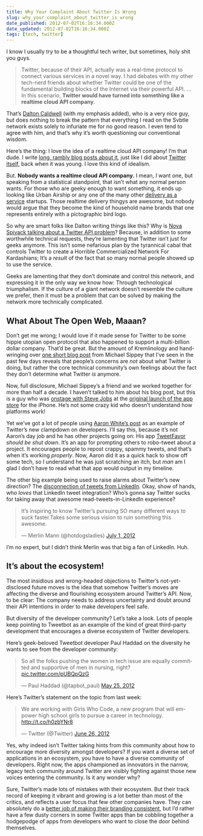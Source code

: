 ```yaml
---
title: Why Your Complaint About Twitter Is Wrong
slug: why_your_complaint_about_twitter_is_wrong
date_published: 2012-07-02T16:16:34.000Z
date_updated: 2012-07-02T16:16:34.000Z
tags: [tech, twitter]
---
```


I know I usually try to be a thoughtful tech writer, but sometimes, holy shit you guys.

> Twitter, because of their API, actually was a real-time protocol to connect various services in a novel way. I had debates with my other tech-nerd friends about whether Twitter could be one of the fundamental building blocks of the Internet via their powerful API. … In this scenario, **Twitter would have turned into something like a realtime cloud API company**.

That’s [Dalton Caldwell](http://daltoncaldwell.com/what-twitter-could-have-been) (with my emphasis added), who is a very nice guy, but does nothing to break the pattern that everything I read on the Svbtle network exists solely to infuriate me for no good reason. I even tend to agree with him, and that’s why it’s worth questioning our conventional wisdom.

Here’s the thing: I love the idea of a realtime cloud API company! I’m that dude. I write [long, rambly blog posts about it](/2009/07/the-pushbutton-web-realtime-becomes-real), just like I did about [Twitter itself](/2007/02/consider-twitte), back when it was young. I love this kind of idealism.

But. **Nobody wants a realtime cloud API company.** I mean, *I* want one, but speaking from a statistical standpoint, that isn’t what any normal person wants. For those who are geeky enough to want something, it ends up looking like Urban Airship or any one of the many other [delivery as a service](/2010/12/delivery-as-a-service) startups. Those realtime delivery thingys are awesome, but nobody would argue that they become the kind of household name brands that one represents entirely with a pictographic bird logo.

So why are smart folks like Dalton writing things like this? Why is [Nova Spivack talking about a Twitter API problem](http://www.novaspivack.com/uncategorized/the-twitter-api-problem)? Because, in addition to some worthwhile technical requests, they’re lamenting that Twitter isn’t just for geeks anymore. This isn’t some nefarious plan by the tyrannical cabal that controls Twitter to create a Horrible Commercialized Network For Kardashians; It’s a *result* of the fact that so many normal people showed up to use the service.

Geeks are lamenting that they don’t dominate and control this network, and expressing it in the only way we know how: Through technological triumphalism. If the culture of a giant network doesn’t resemble the culture we prefer, then it must be a problem that can be solved by making the network more technically complicated.

## What About The Open Web, Maaan?

Don’t get me wrong; I would love if it made sense for Twitter to be some hippie utopian open protocol that also happened to support a multi-billion dollar company. That’d be great. But the amount of Kremlinology and hand-wringing over [one short blog post](https://dev.twitter.com/blog/delivering-consistent-twitter-experience) from Michael Sippey that I’ve seen in the past few days reveals that people’s concerns are *not* about what Twitter is doing, but rather the core technical community’s own feelings about the fact they don’t determine what Twitter *is* anymore.

Now, full disclosure, Michael Sippey’s a friend and we worked together for more than half a decade. I haven’t talked to him about his blog post, but this is a guy who was [onstage with Steve Jobs](http://www.youtube.com/watch?v=LtRunIKuxfw) at the [original launch of the app store](http://www.sippey.com/2011/10/two-minutes-with-steve.html) for the iPhone. He’s not some crazy kid who doesn’t understand how platforms work!

Yet we’ve got a lot of people using [Aaron White’s post](http://restrictionisexpression.com/post/26144987502/im-done-developing-for-twitter) as an example of Twitter’s new clampdown on developers. I’ll say this, because it’s not Aaron’s day job and he has other projects going on: His app [TweetFavor](http://www.tweetfavor.com/) *should be shut down*. It’s an app for prompting others to robo-tweet about a project. It encourages people to repost crappy, spammy tweets, and that’s when it’s working *properly*. Now, Aaron did it as a quick hack to show off some tech, so I understand he was just scratching an itch, but *man* am I glad I don’t have to read what that app would output in my timeline.

The other big example being used to raise alarms about Twitter’s new direction? The [disconnection of tweets from LinkedIn](http://blog.linkedin.com/2012/06/29/sharing-on-linkedin-twitter/). Okay, show of hands, who *loves* that LinkedIn tweet integration? Who’s gonna say Twitter sucks for taking away that awesome read-tweets-in-LinkedIn experience?

> It’s inspiring to know Twitter’s pursuing SO many different ways to suck faster.Takes some serious vision to ruin something this awesome.
> 
> — Merlin Mann (@hotdogsladies) [July 1, 2012](https://twitter.com/hotdogsladies/status/219273425133371393)

I’m no expert, but I didn’t think Merlin was that big a fan of LinkedIn. Huh.

## It’s about the ecosystem!

The most insidious and wrong-headed objections to Twitter’s not-yet-disclosed future moves is the idea that somehow Twitter’s moves are affecting the diverse and flourishing ecosystem around Twitter’s API. Now, to be clear: The company needs to address uncertainty and doubt around their API intentions in order to make developers feel safe.

But diversity of the developer community? Let’s take a look. Lots of people keep pointing to Tweetbot as an example of the kind of great third-party development that encourages a diverse ecosystem of Twitter developers.

Here’s geek-beloved Tweetbot developer Paul Haddad on the diversity he wants to see from the developer community:

<blockquote class="twitter-tweet" data-dnt="true" data-theme="dark"><p lang="en" dir="ltr">So all the folks pushing the women in tech issue are equally committed and supportive of men in nursing, right? <a href="http://t.co/pUBQpQzG">pic.twitter.com/pUBQpQzG</a></p>&mdash; Paul Haddad (@tapbot_paul) <a href="https://twitter.com/tapbot_paul/status/206116728932016128?ref_src=twsrc%5Etfw">May 25, 2012</a></blockquote> <script async src="https://platform.twitter.com/widgets.js" charset="utf-8"></script>

Here’s Twitter’s statement on the topic from last week:

<blockquote class="twitter-tweet" data-dnt="true" data-theme="dark"><p lang="en" dir="ltr">We are working with Girls Who Code, a new program that will empower high school girls to pursue a career in technology. <a href="http://t.co/h0zbYNr8">http://t.co/h0zbYNr8</a></p>&mdash; Twitter (@Twitter) <a href="https://twitter.com/Twitter/status/217606003213082624?ref_src=twsrc%5Etfw">June 26, 2012</a></blockquote> 

Yes, why indeed isn’t Twitter taking hints from this community about how to encourage more diversity amongst developers? If you want a diverse set of applications in an ecosystem, you have to have a diverse community of developers. Right now, the apps championed as innovators in the narrow, legacy tech community around Twitter are visibly fighting against those new voices entering the community. Is it any wonder why?

Sure, Twitter’s made lots of mistakes with their ecosystem. But their track record of keeping it vibrant and growing is a lot better than most of the critics, and reflects a user focus that few other companies have. They can absolutely do a [better job of making their branding consistent](http://bits.blogs.nytimes.com/2012/07/02/for-twitter-owned-apps-and-sites-a-cacophony-of-confusion/), but I’d rather have a few dusty corners in some Twitter apps than be cobbling together a hodgepodge of apps from developers who want to close the door behind themselves.
